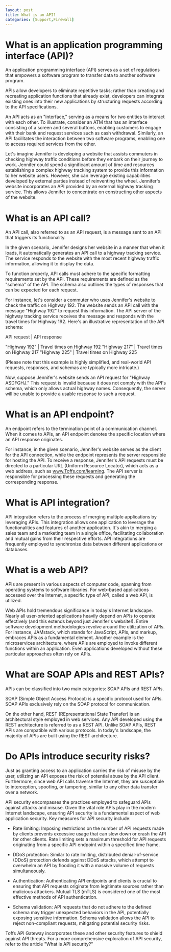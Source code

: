 ```yaml
---
layout: post
title: What is an API?
categories: [Support,Firewall]
---
```

# What is an application programming interface (API)?
An application programming interface (API) serves as a set of regulations that empowers a software program to transfer data to another software program.

APIs allow developers to eliminate repetitive tasks; rather than creating and recreating application functions that already exist, developers can integrate existing ones into their new applications by structuring requests according to the API specifications.

An API acts as an "interface," serving as a means for two entities to interact with each other. To illustrate, consider an ATM that has an interface consisting of a screen and several buttons, enabling customers to engage with their bank and request services such as cash withdrawal. Similarly, an API facilitates the interaction between two software programs, enabling one to access required services from the other.

Let's imagine Jennifer is developing a website that assists commuters in checking highway traffic conditions before they embark on their journey to work. Jennifer could spend a significant amount of time and resources establishing a complex highway tracking system to provide this information to her website users. However, she can leverage existing capabilities developed by external parties instead of reinventing the wheel. Jennifer's website incorporates an API provided by an external highway tracking service. This allows Jennifer to concentrate on constructing other aspects of the website.

# What is an API call?
An API call, also referred to as an API request, is a message sent to an API that triggers its functionality.

In the given scenario, Jennifer designs her website in a manner that when it loads, it automatically generates an API call to a highway tracking service. The service responds to the website with the most recent highway traffic information, allowing it to display the data.

To function properly, API calls must adhere to the specific formatting requirements set by the API. These requirements are defined as the "schema" of the API. The schema also outlines the types of responses that can be expected for each request.

For instance, let's consider a commuter who uses Jennifer's website to check the traffic on Highway 192. The website sends an API call with the message "Highway 192" to request this information. The API server of the highway tracking service receives the message and responds with the travel times for Highway 192. Here's an illustrative representation of the API schema:

API request | API response

"Highway 192" | Travel times on Highway 192
"Highway 217" | Travel times on Highway 217
"Highway 225" | Travel times on Highway 225

(Please note that this example is highly simplified, and real-world API requests, responses, and schemas are typically more intricate.)

Now, suppose Jennifer's website sends an API request for "Highway ASDFGHJ." This request is invalid because it does not comply with the API's schema, which only allows actual highway names. Consequently, the server will be unable to provide a usable response to such a request.

# What is an API endpoint?
An endpoint refers to the termination point of a communication channel. When it comes to APIs, an API endpoint denotes the specific location where an API response originates.

For instance, in the given scenario, Jennifer's website serves as the client for the API connection, while the endpoint represents the server responsible for hosting the API. To receive a response, Jennifer's API requests must be directed to a particular URL (Uniform Resource Locator), which acts as a web address, such as www.Toffs.com/learning. The API server is responsible for processing these requests and generating the corresponding response.

# What is API integration?
API integration refers to the process of merging multiple applications by leveraging APIs. This integration allows one application to leverage the functionalities and features of another application. It's akin to merging a sales team and a marketing team in a single office, facilitating collaboration and mutual gains from their respective efforts. API integrations are frequently employed to synchronize data between different applications or databases.

# What is a web API?
APIs are present in various aspects of computer code, spanning from operating systems to software libraries. For web-based applications accessed over the Internet, a specific type of API, called a web API, is utilized.

Web APIs hold tremendous significance in today's Internet landscape. Nearly all user-oriented applications heavily depend on APIs to operate effectively (and this extends beyond just Jennifer's website!). Entire software development methodologies revolve around the utilization of APIs. For instance, JAMstack, which stands for JavaScript, APIs, and markup, embraces APIs as a fundamental element. Another example is the microservices architecture, where APIs are employed to invoke different functions within an application. Even applications developed without these particular approaches often rely on APIs.

# What are SOAP APIs and REST APIs?
APIs can be classified into two main categories: SOAP APIs and REST APIs.

SOAP (Simple Object Access Protocol) is a specific protocol used for APIs. SOAP APIs exclusively rely on the SOAP protocol for communication.

On the other hand, REST (REpresentational State Transfer) is an architectural style employed in web services. Any API developed using the REST architecture is referred to as a REST API. Unlike SOAP APIs, REST APIs are compatible with various protocols. In today's landscape, the majority of APIs are built using the REST architecture.

# Do APIs introduce security risks?
Just as granting access to an application carries the risk of misuse by the user, utilizing an API exposes the risk of potential abuse by the API client. Furthermore, since web API calls traverse the Internet, they are susceptible to interception, spoofing, or tampering, similar to any other data transfer over a network.

API security encompasses the practices employed to safeguard APIs against attacks and misuse. Given the vital role APIs play in the modern Internet landscape, ensuring API security is a fundamental aspect of web application security. Key measures for API security include:

* Rate limiting: Imposing restrictions on the number of API requests made by clients prevents excessive usage that can slow down or crash the API for other clients. Rate limiting sets a maximum threshold for API requests originating from a specific API endpoint within a specified time frame.

* DDoS protection: Similar to rate limiting, distributed denial-of-service (DDoS) protection defends against DDoS attacks, which attempt to overwhelm an API by flooding it with a massive volume of requests simultaneously.

* Authentication: Authenticating API endpoints and clients is crucial to ensuring that API requests originate from legitimate sources rather than malicious attackers. Mutual TLS (mTLS) is considered one of the most effective methods of API authentication.

* Schema validation: API requests that do not adhere to the defined schema may trigger unexpected behaviors in the API, potentially exposing sensitive information. Schema validation allows the API to reject non-compliant requests, mitigating potential security risks.

Toffs API Gateway incorporates these and other security features to shield against API threats. For a more comprehensive exploration of API security, refer to the article "What is API security?"